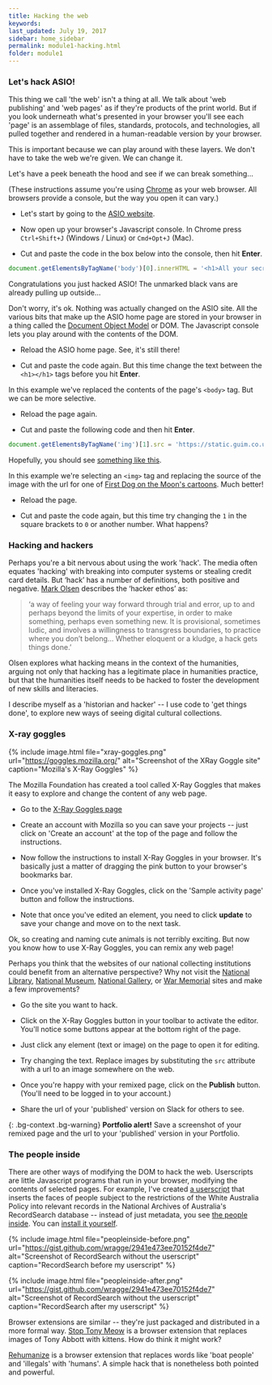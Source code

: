 ```yaml
---
title: Hacking the web
keywords: 
last_updated: July 19, 2017
sidebar: home_sidebar
permalink: module1-hacking.html
folder: module1
---
```



### Let's hack ASIO!

This thing we call 'the web' isn't a thing at all. We talk about 'web publishing' and 'web pages' as if they're products of the print world. But if you look underneath what's presented in your browser you'll see each 'page' is an assemblage of files, standards, protocols, and technologies, all pulled together and rendered in a human-readable version by your browser.

This is important because we can play around with these layers. We don't have to take the web we're given. We can change it.

Let's have a peek beneath the hood and see if we can break something...

(These instructions assume you're using [Chrome](https://www.google.com/intl/en/chrome/browser/desktop/index.html) as your web browser. All browsers provide a console, but the way you open it can vary.)

* Let's start by going to the [ASIO website](https://www.asio.gov.au/).

* Now open up your browser's Javascript console. In Chrome press `Ctrl+Shift+J` (Windows / Linux) or `Cmd+Opt+J` (Mac).

* Cut and paste the code in the box below into the console, then hit **Enter**.

``` javascript
document.getElementsByTagName('body')[0].innerHTML = '<h1>All your secret are belong to us!</h1>';
```

Congratulations you just hacked ASIO! The unmarked black vans are already pulling up outside...

Don't worry, it's ok. Nothing was actually changed on the ASIO site. All the various bits that make up the ASIO home page are stored in your browser in a thing called the [Document Object Model](http://eloquentjavascript.net/13_dom.html) or DOM. The Javascript console lets you play around with the contents of the DOM. 

* Reload the ASIO home page. See, it's still there!

* Cut and paste the code again. But this time change the text between the `<h1></h1>` tags before you hit **Enter**.

In this example we've replaced the contents of the page's `<body>` tag. But we can be more selective.

* Reload the page again.

* Cut and paste the following code and then hit **Enter**.

``` javascript
document.getElementsByTagName('img')[1].src = 'https://static.guim.co.uk/sys-images/Guardian/Pix/pictures/2014/9/26/1411702268561/firstdog-eggplant-620.jpg'
```

Hopefully, you should see [something like this](https://www.dropbox.com/s/py8lg9ak7ucok4b/asio-eggplants.jpg?dl=0).

In this example we're selecting an `<img>` tag and replacing the source of the image with the url for one of [First Dog on the Moon's cartoons](https://www.theguardian.com/profile/first-dog-on-the-moon). Much better!

* Reload the page.

* Cut and paste the code again, but this time try changing the `1` in the square brackets to `0` or another number. What happens?

### Hacking and hackers

Perhaps you're a bit nervous about using the work 'hack'. The media often equates 'hacking' with breaking into computer systems or stealing credit card details. But ‘hack’ has a number of definitions, both positive and negative. [Mark Olsen](http://learnonline.canberra.edu.au/pluginfile.php/1703281/mod_resource/content/1/Olson%2C%20Mark%202013%20Hacking%20the%20humanities%2C%20Belfiore%2C%20Eleonora%2C%20Upchurch%2C%20Anna%2C%20Humanities%20in%20the%20twenty-first%20century%20237-250.pdf) describes the ‘hacker ethos’ as:

> ‘a way of feeling your way forward through trial and error, up to and perhaps beyond the limits of your expertise, in order to make something, perhaps even something new. It is provisional, sometimes ludic, and involves a willingness to transgress boundaries, to practice where you don’t belong… Whether eloquent or a kludge, a hack gets things done.’

Olsen explores what hacking means in the context of the humanities, arguing not only that hacking has a legitimate place in humanities practice, but that the humanities itself needs to be hacked to foster the development of new skills and literacies.

I describe myself as a 'historian and hacker' -- I use code to 'get things done', to explore new ways of seeing digital cultural collections. 

### X-ray goggles

{% include image.html file="xray-goggles.png" url="https://goggles.mozilla.org/" alt="Screenshot of the XRay Goggle site" caption="Mozilla's X-Ray Goggles" %}

The Mozilla Foundation has created a tool called X-Ray Goggles that makes it easy to explore and change the content of any web page.

* Go to the [X-Ray Goggles page](https://goggles.mozilla.org/)

* Create an account with Mozilla so you can save your projects -- just click on 'Create an account' at the top of the page and follow the instructions.

* Now follow the instructions to install X-Ray Goggles in your browser. It's basically just a matter of dragging the pink button to your browser's bookmarks bar.

* Once you've installed X-Ray Goggles, click on the 'Sample activity page' button and follow the instructions.

* Note that once you've edited an element, you need to click **update** to save your change and move on to the next task.

Ok, so creating and naming cute animals is not terribly exciting. But now you know how to use X-Ray Goggles, you can remix any web page!

Perhaps you think that the websites of our national collecting institutions could benefit from an alternative perspective? Why not visit the [National Library](http://nla.gov.au), [National Museum](http://nma.gov.au/), [National Gallery](http://nga.gov.au), or [War Memorial](http://awm.gov.au) sites and make a few improvements?

* Go the site you want to hack.

* Click on the X-Ray Goggles button in your toolbar to activate the editor. You'll notice some buttons appear at the bottom right of the page.

* Just click any element (text or image) on the page to open it for editing. 

* Try changing the text. Replace images by substituting the `src` attribute with a url to an image somewhere on the web.

* Once you're happy with your remixed page, click on the **Publish** button. (You'll need to be logged in to your account.)

* Share the url of your 'published' version on Slack for others to see.

{: .bg-context .bg-warning}
**Portfolio alert!** Save a screenshot of your remixed page and the url to your 'published' version in your Portfolio.

### The people inside

There are other ways of modifying the DOM to hack the web. Userscripts are little Javascript programs that run in your browser, modifying the contents of selected pages. For example, I've created [a userscript](https://gist.github.com/wragge/2941e473ee70152f4de7) that inserts the faces of people subject to the restrictions of the White Australia Policy into relevant records in the National Archives of Australia's RecordSearch database -- instead of just metadata, you see [the people inside](https://storify.com/wragge/the-people-inside). You can [install it yourself]((http://timsherratt.org/digital-heritage-handbook/docs/installing-userscripts/)).

{% include image.html file="peopleinside-before.png" url="https://gist.github.com/wragge/2941e473ee70152f4de7" alt="Screenshot of RecordSearch without the userscript" caption="RecordSearch before my userscript" %}

{% include image.html file="peopleinside-after.png" url="https://gist.github.com/wragge/2941e473ee70152f4de7" alt="Screenshot of RecordSearch without the userscript" caption="RecordSearch after my userscript" %}

Browser extensions are similar -- they're just packaged and distributed in a more formal way. [Stop Tony Meow](http://stoptonymeow.com/) is a browser extension that replaces images of Tony Abbott with kittens. How do think it might work?

[Rehumanize](http://rehumanize.me/) is a browser extension that replaces words like 'boat people' and 'illegals' with 'humans'. A simple hack that is nonetheless both pointed and powerful.